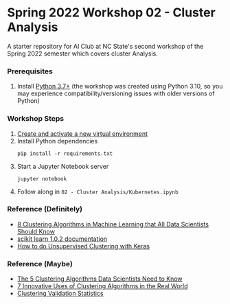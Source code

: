 # Spring 2022 Workshop 02 - Cluster Analysis

A starter repository for AI Club at NC State's second workshop of the Spring 2022 semester which covers cluster Analysis.

### Prerequisites
1. Install [Python 3.7+](https://www.python.org/downloads/) (the workshop was created using Python 3.10, so you may experience compatibility/versioning issues with older versions of Python)

### Workshop Steps
1. [Create and activate a new virtual environment](https://python.land/virtual-environments/virtualenv)
2. Install Python dependencies
   ```
   pip install -r requirements.txt
   ```
3. Start a Jupyter Notebook server
   ```
   jupyter notebook
   ```
4. Follow along in `02 - Cluster Analysis/Kubernetes.ipynb`

### Reference (Definitely)
- [8 Clustering Algorithms in Machine Learning that All Data Scientists Should Know](https://www.freecodecamp.org/news/8-clustering-algorithms-in-machine-learning-that-all-data-scientists-should-know/)
- [scikit learn 1.0.2 documentation](https://scikit-learn.org/stable/modules/clustering.html)
- [How to do Unsupervised Clustering with Keras](https://www.dlology.com/blog/how-to-do-unsupervised-clustering-with-keras/)

### Reference (Maybe)
- [The 5 Clustering Algorithms Data Scientists Need to Know](https://towardsdatascience.com/the-5-clustering-algorithms-data-scientists-need-to-know-a36d136ef68)
- [7 Innovative Uses of Clustering Algorithms in the Real World](https://datafloq.com/read/7-innovative-uses-of-clustering-algorithms/)
- [Clustering Validation Statistics](http://www.sthda.com/english/wiki/wiki.php?id_contents=7952)
